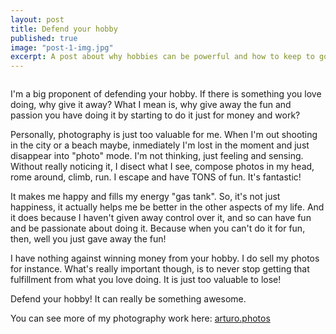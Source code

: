 ```yaml
---
layout: post
title: Defend your hobby
published: true
image: "post-1-img.jpg"
excerpt: A post about why hobbies can be powerful and how to keep to going.
---
```



<div><img src="{{site.baseurl}}/public/images/long-img-2.jpg" alt=""></div>

<p>I'm a big proponent of defending your hobby. If there is something you love doing, why give it away? What I mean is, why give away the fun and passion you have doing it by starting to do it just for money and work?</p>
<p>Personally, photography is just too valuable for me. When I'm out shooting in the city or a beach maybe, inmediately I'm lost in the moment and just disappear into "photo" mode. I'm not thinking, just feeling and sensing. Without really noticing it, I disect what I see, compose photos in my head, rome around, climb, run. I escape and have TONS of fun. It's fantastic!</p>
<p>It makes me happy and fills my energy "gas tank". So, it's not just happiness, it actually helps me be better in the other aspects of my life. And it does because I haven't given away control over it, and so can have fun and be passionate about doing it. Because when you can't do it for fun, then, well you just gave away the fun!</p>
<p>I have nothing against winning money from your hobby. I do sell my photos for instance. What's really important though, is to never stop getting that fulfillment from what you love doing. It is just too valuable to lose!</p>
<p>Defend your hobby! It can really be something awesome.
<p>You can see more of my photography work here: <a href="http://arturo.photos">arturo.photos</a></p>
